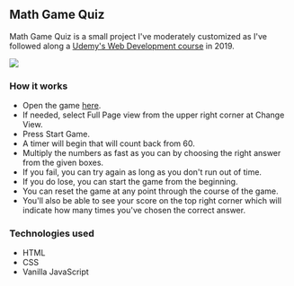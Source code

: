 ## Math Game Quiz

Math Game Quiz is a small project I've moderately customized as I've followed along a [Udemy's Web Development course](https://www.udemy.com/course/complete-web-development-course/) in 2019. 

![](https://media.giphy.com/media/0H0afosKmJhV3iZxrO/giphy.gif)


### How it works
* Open the game [here](https://cdpn.io/boglarkasebestyen/debug/PoNpQGg/vPMKKgeeaNGM). 
* If needed, select Full Page view from the upper right corner at Change View.
* Press Start Game.
* A timer will begin that will count back from 60. 
* Multiply the numbers as fast as you can by choosing the right answer from the given boxes. 
* If you fail, you can try again as long as you don't run out of time.
* If you do lose, you can start the game from the beginning. 
* You can reset the game at any point through the course of the game.
* You'll also be able to see your score on the top right corner which will indicate how many times you've chosen the correct answer.

### Technologies used
* HTML
* CSS
* Vanilla JavaScript





